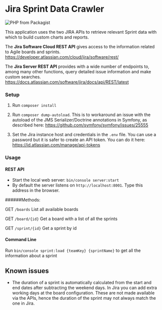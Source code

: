 # Jira Sprint Data Crawler

![PHP from Packagist](https://img.shields.io/packagist/php-v/symfony/symfony.svg)

This application uses the two JIRA APIs to retrieve relevant Sprint data with which to build custom charts and reports.

The **Jira Software Cloud REST API** gives access to the information related to Agile boards and sprints.
https://developer.atlassian.com/cloud/jira/software/rest/
 
The **Jira Server REST API** provides with a wide number of endpoints to, among many other functions, query detailed issue information and make custom searches.
https://docs.atlassian.com/software/jira/docs/api/REST/latest

### Setup

1. Run `composer install`

2. Run `composer dump-autoload`. This is to workaround an issue with the autoload of the JMS Serializer/Doctrine annotations in Symfony, as described here: https://github.com/symfony/symfony/issues/25555

3. Set the Jira instance host and credentials in the `.env` file. You can use a password but it is safer to create an API token. You can do it here: https://id.atlassian.com/manage/api-tokens

### Usage

#### REST API

* Start the local web server: `bin/console server:start`
* By default the server listens on `http://localhost:8001`. Type this address in the browser.

######Methods:

GET `/boards` List all available boards

GET `/board/{id}` Get a board with a list of all the sprints

GET `/sprint/{id}` Get a sprint by id

#### Command Line

Run `bin/console sprint:load {teamKey} {sprintName}` to get all the information about a sprint

## Known issues

- The duration of a sprint is automatically calculated from the start and end dates after subtracting the weekend days. In Jira you can add extra working days at the board configuration. These are not made available via the APIs, hence the duration of the sprint may not always match the one in Jira.